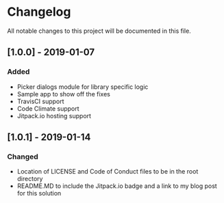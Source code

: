 # Changelog
All notable changes to this project will be documented in this file.

## [1.0.0] - 2019-01-07
### Added
- Picker dialogs module for library specific logic
- Sample app to show off the fixes
- TravisCI support
- Code Climate support
- Jitpack.io hosting support

## [1.0.1] - 2019-01-14
### Changed
- Location of LICENSE and Code of Conduct files to be in the root directory
- README.MD to include the Jitpack.io badge and a link to my blog post for this solution